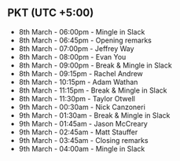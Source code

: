## PKT (UTC +5:00)

- 8th March - 06:00pm - Mingle in Slack
- 8th March - 06:45pm - Opening remarks
- 8th March - 07:00pm - Jeffrey Way
- 8th March - 08:00pm - Evan You
- 8th March - 09:00pm - Break & Mingle in Slack
- 8th March - 09:15pm - Rachel Andrew
- 8th March - 10:15pm - Adam Wathan
- 8th March - 11:15pm - Break & Mingle in Slack
- 8th March - 11:30pm - Taylor Otwell
- 9th March - 00:30am - Nick Canzoneri
- 9th March - 01:30am - Break & Mingle in Slack
- 9th March - 01:45am - Jason McCreary
- 9th March - 02:45am - Matt Stauffer
- 9th March - 03:45am - Closing remarks
- 9th March - 04:00am - Mingle in Slack
